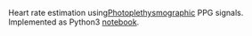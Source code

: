 Heart rate estimation using[Photoplethysmographic](https://en.wikipedia.org/wiki/Photoplethysmograph) PPG signals. Implemented as Python3 [notebook](https://github.com/sauravrt/HeartRateEstimation/blob/master/HeartRateEstimation.ipynb).

